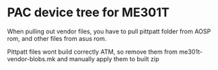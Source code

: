 PAC device tree for ME301T
==========================
When pulling out vendor files, you have to pull pittpatt folder from AOSP rom, and other files from asus rom.

Pittpatt files wont build correctly ATM, so remove them from me301t-vendor-blobs.mk
and manually apply them to built zip
